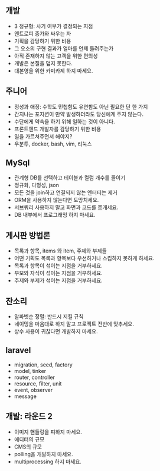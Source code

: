 ## 개발
* 3 정규형: 사기 여부가 결정되는 지점
* 엔트로피 증가와 싸우는 자
* 기획을 감당하기 위한 비용
* 그 요소의 구현 결과가 얼마를 언제 돌려주는가
* 아직 존재하지 않는 고객을 위한 편의성
* 개발은 본질을 덮지 못한다.
* 대본영을 위한 카미카제 하지 마세요.

## 주니어
* 정성과 애정: 수학도 민첩함도 유연함도 아닌 필요한 단 한 가지
* 간지나는 포지션이 만약 발생하더라도 당신에게 주지 않는다.
* 수단에게 약속을 하기 위해 일하는 것이 아니다.
* 프론트엔드 개발자를 감당하기 위한 비용
* 일을 가르쳐주면서 해야지?
* 우분투, docker, bash, vim, 리눅스

## MySql
* 관계형 DB를 선택하고 테이블과 컬럼 개수를 줄이기
* 정규화, 다형성, json
* 모든 것을 join하고 연결되지 않는 엔터티는 제거
* ORM을 사용하지 않는다면 도망치세요.
* 서브쿼리 사용하지 말고 화면과 코드를 쪼개세요.
* DB 내부에서 프로그래밍 하지 마세요.

## 게시판 방법론
* 목록과 항목, items 와 item, 주제와 부제들
* 어떤 기획도 목록과 항목보다 우선하거나 스킵하지 못하게 하세요.
* 목록과 항목이 섞이는 지점을 거부하세요.
* 부모와 자식이 섞이는 지점을 거부하세요.
* 주제와 부제가 섞이는 지점을 거부하세요.

## 잔소리
* 알파벳순 정렬: 반드시 지킬 규칙
* 네이밍을 마음대로 하지 말고 프로젝트 전반에 맞추세요.
* 상수 사용이 귀찮다면 개발하지 마세요.

## laravel
* migration, seed, factory
* model, tinker
* router, controller
* resource, filter, unit
* event, observer
* message

## 개발: 라운드 2
* 이미지 핸들링을 피하지 마세요.
* 에디터의 규모
* CMS의 규모
* polling을 개발하지 마세요.
* multiprocessing 하지 마세요.